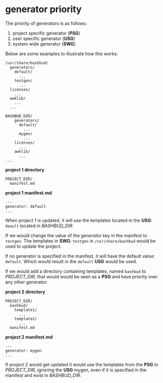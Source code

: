 # generator priority


The priority of generators is as follows:  

1. project specific generator (**PSG**)
2. user specific generator (**USG**)
3. system wide generator (**SWG**)

Below are some examples to illustrate how this works:  


```
/usr/share/bashbud/
  generators/
    default/
      ...
    testgen/
      ...
  licenses/
    ...
  awklib/
    ...
  ...
```


```
BASHBUD_DIR/
    generators/
      default/
        ...
      mygen/
        ...
    licenses/
      ...
    awklib/
      ...
...
```


**project 1 directory**
```
PROJECT_DIR/
  manifest.md
```

**project 1 manifest.md**  
```
---
generator: default
...
```


When project 1 is updated, it will use the templates located in the **USG**: `deault` located in *BASHBUD_DIR*.

If we would change the value of the *generator* key in the manifest to `testgen`.
The templates in **SWG**: `testgen` in `/usr/share/bashbud` would be used to update the project.  

If no generator is specified in the manifest, it will have the default value: `default`. Which would result in the `default` **USG** would be used.  

If we would add a directory containing templates, named `bashbud` to *PROJECT_DIR*, that would would be seen as a **PSG** and have priority over any other generator.  

**project 2 directory**
```
PROJECT_DIR/
  bashbud/
    template1/
      ...
    template2/
      ...
  manifest.md
```

**project 2 manifest.md**  
```
---
generator: mygen
...
```

If project 2 would get updated it would use the templates from the **PSG** in *PROJECT_DIR*, ignoring the **USG** mygen, even if it is specified in the manifest and exist in *BASHBUD_DIR*.

